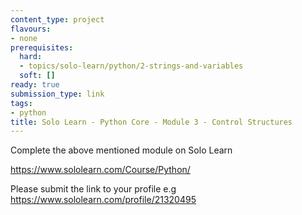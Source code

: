 ```yaml
---
content_type: project
flavours:
- none
prerequisites:
  hard:
  - topics/solo-learn/python/2-strings-and-variables
  soft: []
ready: true
submission_type: link
tags:
- python
title: Solo Learn - Python Core - Module 3 - Control Structures
---
```


Complete the above mentioned module on Solo Learn

https://www.sololearn.com/Course/Python/

Please submit the link to your profile e.g https://www.sololearn.com/profile/21320495
